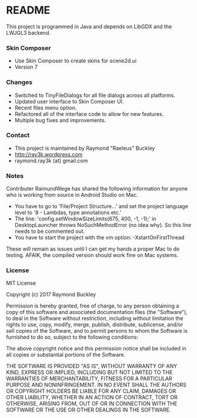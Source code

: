 # README #

This project is programmed in Java and depends on LibGDX and the LWJGL3 backend.

### Skin Composer ###

* Use Skin Composer to create skins for scene2d.ui
* Version 7

### Changes ###

* Switched to TinyFileDialogs for all file dialogs across all platforms.
* Updated user interface to Skin Composer UI.
* Recent files menu option.
* Refactored all of the interface code to allow for new features.
* Multiple bug fixes and improvements.

### Contact ###

* This project is maintained by Raymond "Raeleus" Buckley
* http://ray3k.wordpress.com
* raymond.ray3k (at) gmail.com

### Notes ###

Contributer RaimundWege has shared the following information for anyone who is working from source in Android Studio on Mac.

* You have to go to 'File/Project Structure...' and set the project language level to '8 - Lambdas, type annotations etc.'
* The line: 'config.setWindowSizeLimits(675, 400, -1, -1);' in DesktopLauncher throws NoSuchMethodError (no idea why). So this line needs to be commented out.
* You have to start the project with the vm option: -XstartOnFirstThread

These will remain as issues until I can get my hands a proper Mac to do testing. AFAIK, the compiled version should work fine on Mac systems.

### License ###
MIT License

Copyright (c) 2017 Raymond Buckley

Permission is hereby granted, free of charge, to any person obtaining a copy
of this software and associated documentation files (the "Software"), to deal
in the Software without restriction, including without limitation the rights
to use, copy, modify, merge, publish, distribute, sublicense, and/or sell
copies of the Software, and to permit persons to whom the Software is
furnished to do so, subject to the following conditions:

The above copyright notice and this permission notice shall be included in all
copies or substantial portions of the Software.

THE SOFTWARE IS PROVIDED "AS IS", WITHOUT WARRANTY OF ANY KIND, EXPRESS OR
IMPLIED, INCLUDING BUT NOT LIMITED TO THE WARRANTIES OF MERCHANTABILITY,
FITNESS FOR A PARTICULAR PURPOSE AND NONINFRINGEMENT. IN NO EVENT SHALL THE
AUTHORS OR COPYRIGHT HOLDERS BE LIABLE FOR ANY CLAIM, DAMAGES OR OTHER
LIABILITY, WHETHER IN AN ACTION OF CONTRACT, TORT OR OTHERWISE, ARISING FROM,
OUT OF OR IN CONNECTION WITH THE SOFTWARE OR THE USE OR OTHER DEALINGS IN THE
SOFTWARE.
